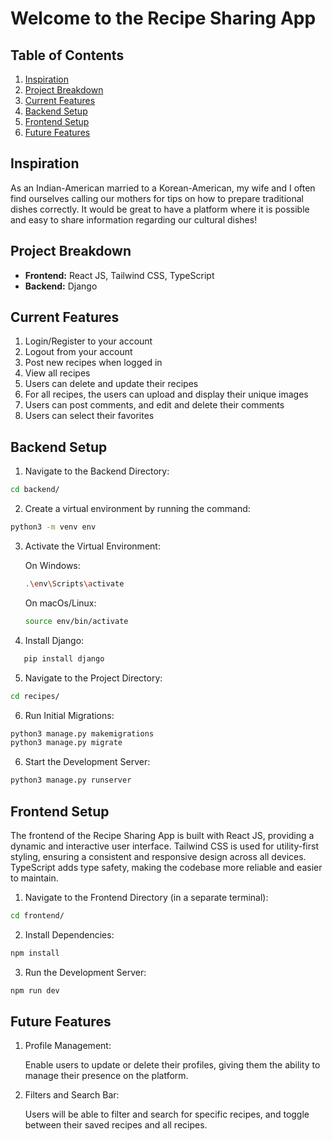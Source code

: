 # Welcome to the Recipe Sharing App

## Table of Contents

1. [Inspiration](#inspiration)
2. [Project Breakdown](#project-breakdown)
3. [Current Features](#current-features)
4. [Backend Setup](#backend-setup)
5. [Frontend Setup](#frontend-setup)
6. [Future Features](#future-features)

## Inspiration

As an Indian-American married to a Korean-American, my wife and I often find ourselves calling our mothers for tips on how to prepare traditional dishes correctly. It would be great to have a platform where it is possible and easy to share information regarding our cultural dishes!

## Project Breakdown

- **Frontend:** React JS, Tailwind CSS, TypeScript
- **Backend:** Django

## Current Features

1. Login/Register to your account
2. Logout from your account
3. Post new recipes when logged in
4. View all recipes
5. Users can delete and update their recipes
6. For all recipes, the users can upload and display their unique images
7. Users can post comments, and edit and delete their comments
8. Users can select their favorites

## Backend Setup

1. Navigate to the Backend Directory:

```bash
cd backend/
```

2. Create a virtual environment by running the command:

```bash
python3 -m venv env
```

3. Activate the Virtual Environment:

   On Windows:

   ```bash
   .\env\Scripts\activate
   ```

   On macOs/Linux:

   ```bash
   source env/bin/activate
   ```

4. Install Django:

```bash
   pip install django
```

5. Navigate to the Project Directory:

```bash
cd recipes/
```

6. Run Initial Migrations:

```bash
python3 manage.py makemigrations
python3 manage.py migrate

```

6. Start the Development Server:

```bash
python3 manage.py runserver
```

## Frontend Setup

The frontend of the Recipe Sharing App is built with React JS, providing a dynamic and interactive user interface. Tailwind CSS is used for utility-first styling, ensuring a consistent and responsive design across all devices. TypeScript adds type safety, making the codebase more reliable and easier to maintain.

1. Navigate to the Frontend Directory (in a separate terminal):

```bash
cd frontend/
```

2. Install Dependencies:

```bash
npm install
```

3. Run the Development Server:

```bash
npm run dev
```

## Future Features

1. Profile Management:

   Enable users to update or delete their profiles, giving them the ability to manage their presence on the platform.

2. Filters and Search Bar:

   Users will be able to filter and search for specific recipes, and toggle between their saved recipes and all recipes.
